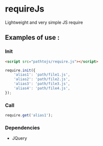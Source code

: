 # requireJs
Lightweight and very simple JS require

## Examples of use :
### Init

```html
<script src="pathtojs/require.js"></script>
```

```js
require.init({
    'alias1': 'path/file1.js',
    'alias2': 'path/file2.js',
    'alias3': 'path/file3.js',
    'alias4': 'path/file4.js',
});
```

### Call
```js
require.get('alias1');
```
### Dependencies
 - JQuery
